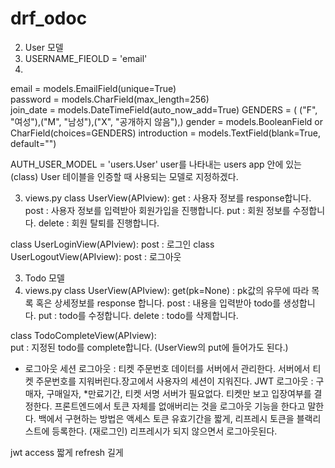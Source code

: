 # drf_odoc


2. User 모델
1. USERNAME_FIEOLD = 'email' 
2.
email = models.EmailField(unique=True)  
password = models.CharField(max_length=256)  
join_date = models.DateTimeField(auto_now_add=True)
GENDERS = ( ("F", "여성"),("M", "남성"),("X", "공개하지 않음"),)
gender = models.BooleanField or CharField(choices=GENDERS)
introduction = models.TextField(blank=True, default="")

AUTH_USER_MODEL = 'users.User' user를 나타내는 users app 안에 있는 (class) User 테이블을 인증할 때 사용되는 모델로 지정하겠다.


3. views.py
class UserView(APIview):
get : 사용자 정보를 response합니다.
post : 사용자 정보를 입력받아 회원가입을 진행합니다.
put : 회원 정보를 수정합니다.
delete : 회원 탈퇴를 진행합니다.

class UserLoginView(APIview):
post : 로그인
class UserLogoutView(APIview):
post : 로그아웃

3. Todo 모델
1. views.py
class UserView(APIview):
get(pk=None) : pk값의 유무에 따라 목록 혹은 상세정보를 response 합니다.
post : 내용을 입력받아 todo를 생성합니다.
put : todo를 수정합니다.
delete : todo를 삭제합니다.

class TodoCompleteView(APIview):  
put : 지정된 todo를 complete합니다. (UserView의 put에 들어가도 된다.)

* 로그아웃
세션 로그아웃 : 티켓 주문번호
데이터를 서버에서 관리한다.
서버에서 티켓 주문번호를 지워버린다.장고에서 사용자의 세션이 지워진다. 
JWT 로그아웃 : 구매자, 구매일자, *만료기간, 티켓 서명
서버가 필요없다. 티켓만 보고 입장여부를 결정한다.
프론트엔드에서 토큰 자체를 없애버리는 것을 로그아웃 기능을 한다고 말한다.
백에서 구현하는 방법은 액세스 토큰 유효기간을 짧게, 리프레시 토큰을 블랙리스트에 등록한다.
(재로그인) 리프레시가 되지 않으면서 로그아웃된다.


jwt
access 짧게
refresh 길게
